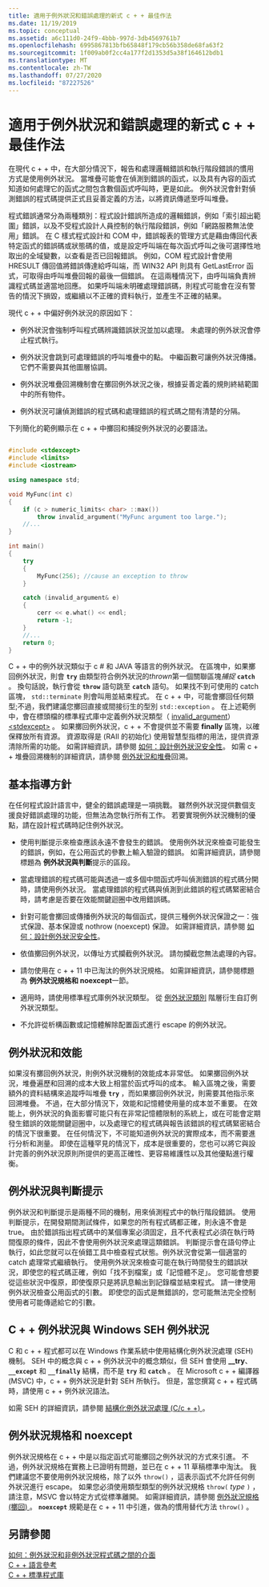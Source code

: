 ```yaml
---
title: 適用于例外狀況和錯誤處理的新式 c + + 最佳作法
ms.date: 11/19/2019
ms.topic: conceptual
ms.assetid: a6c111d0-24f9-4bbb-997d-3db4569761b7
ms.openlocfilehash: 6995867813bfb65848f179cb56b358de68fa63f2
ms.sourcegitcommit: 1f009ab0f2cc4a177f2d1353d5a38f164612bdb1
ms.translationtype: MT
ms.contentlocale: zh-TW
ms.lasthandoff: 07/27/2020
ms.locfileid: "87227526"
---
```

# <a name="modern-c-best-practices-for-exceptions-and-error-handling"></a>適用于例外狀況和錯誤處理的新式 c + + 最佳作法

在現代 c + + 中，在大部分情況下，報告和處理邏輯錯誤和執行階段錯誤的慣用方式是使用例外狀況。 當堆疊可能會在偵測到錯誤的函式，以及具有內容的函式知道如何處理它的函式之間包含數個函式呼叫時，更是如此。 例外狀況會針對偵測錯誤的程式碼提供正式且妥善定義的方法，以將資訊傳遞至呼叫堆疊。

程式錯誤通常分為兩種類別：程式設計錯誤所造成的邏輯錯誤，例如「索引超出範圍」錯誤，以及不受程式設計人員控制的執行階段錯誤，例如「網路服務無法使用」錯誤。 在 C 樣式程式設計和 COM 中，錯誤報表的管理方式是藉由傳回代表特定函式的錯誤碼或狀態碼的值，或是設定呼叫端在每次函式呼叫之後可選擇性地取出的全域變數，以查看是否已回報錯誤。 例如，COM 程式設計會使用 HRESULT 傳回值將錯誤傳達給呼叫端，而 WIN32 API 則具有 GetLastError 函式，可取得由呼叫堆疊回報的最後一個錯誤。 在這兩種情況下，由呼叫端負責辨識程式碼並適當地回應。 如果呼叫端未明確處理錯誤碼，則程式可能會在沒有警告的情況下損毀，或繼續以不正確的資料執行，並產生不正確的結果。

現代 c + + 中偏好例外狀況的原因如下：

- 例外狀況會強制呼叫程式碼辨識錯誤狀況並加以處理。 未處理的例外狀況會停止程式執行。

- 例外狀況會跳到可處理錯誤的呼叫堆疊中的點。 中繼函數可讓例外狀況傳播。 它們不需要與其他圖層協調。

- 例外狀況堆疊回溯機制會在擲回例外狀況之後，根據妥善定義的規則終結範圍中的所有物件。

- 例外狀況可讓偵測錯誤的程式碼和處理錯誤的程式碼之間有清楚的分隔。

下列簡化的範例顯示在 c + + 中擲回和捕捉例外狀況的必要語法。

```cpp

#include <stdexcept>
#include <limits>
#include <iostream>

using namespace std;

void MyFunc(int c)
{
    if (c > numeric_limits< char> ::max())
        throw invalid_argument("MyFunc argument too large.");
    //...
}

int main()
{
    try
    {
        MyFunc(256); //cause an exception to throw
    }

    catch (invalid_argument& e)
    {
        cerr << e.what() << endl;
        return -1;
    }
    //...
    return 0;
}
```

C + + 中的例外狀況類似于 c # 和 JAVA 等語言的例外狀況。 在區塊中，如果擲回例外狀況，則會 **`try`** 由類型符合例外狀況的*thrown*第一個關聯區塊*捕捉* **`catch`** 。 換句話說，執行會從 **`throw`** 語句跳至 **`catch`** 語句。 如果找不到可使用的 catch 區塊， `std::terminate` 則會叫用並結束程式。 在 c + + 中，可能會擲回任何類型;不過，我們建議您擲回直接或間接衍生的型別 `std::exception` 。 在上述範例中，會在標頭檔的標準程式庫中定義例外狀況類型（ [invalid_argument](../standard-library/invalid-argument-class.md)） [\<stdexcept>](../standard-library/stdexcept.md) 。 如果擲回例外狀況，c + + 不會提供並不需要 **finally** 區塊，以確保釋放所有資源。 資源取得是 (RAII 的初始化) 使用智慧型指標的用法，提供資源清除所需的功能。 如需詳細資訊，請參閱 [如何：設計例外狀況安全性](how-to-design-for-exception-safety.md)。 如需 c + + 堆疊回溯機制的詳細資訊，請參閱 [例外狀況和堆疊](exceptions-and-stack-unwinding-in-cpp.md)回溯。

## <a name="basic-guidelines"></a>基本指導方針

在任何程式設計語言中，健全的錯誤處理是一項挑戰。 雖然例外狀況提供數個支援良好錯誤處理的功能，但無法為您執行所有工作。 若要實現例外狀況機制的優點，請在設計程式碼時記住例外狀況。

- 使用判斷提示來檢查應該永遠不會發生的錯誤。 使用例外狀況來檢查可能發生的錯誤，例如，在公用函式的參數上輸入驗證的錯誤。 如需詳細資訊，請參閱標題為 **例外狀況與判斷**提示的區段。

- 當處理錯誤的程式碼可能與透過一或多個中間函式呼叫偵測錯誤的程式碼分開時，請使用例外狀況。 當處理錯誤的程式碼與偵測到此錯誤的程式碼緊密結合時，請考慮是否要在效能關鍵迴圈中改用錯誤碼。

- 針對可能會擲回或傳播例外狀況的每個函式，提供三種例外狀況保證之一：強式保證、基本保證或 nothrow (noexcept) 保證。 如需詳細資訊，請參閱 [如何：設計例外狀況安全性](how-to-design-for-exception-safety.md)。

- 依值擲回例外狀況，以傳址方式攔截例外狀況。 請勿攔截您無法處理的內容。

- 請勿使用在 c + + 11 中已淘汰的例外狀況規格。 如需詳細資訊，請參閱標題為 **例外狀況規格和 noexcept**一節。

- 適用時，請使用標準程式庫例外狀況類型。 從 [例外狀況類別](../standard-library/exception-class.md) 階層衍生自訂例外狀況類型。

- 不允許從析構函數或記憶體解除配置函式進行 escape 的例外狀況。

## <a name="exceptions-and-performance"></a>例外狀況和效能

如果沒有擲回例外狀況，則例外狀況機制的效能成本非常低。 如果擲回例外狀況，堆疊遍歷和回溯的成本大致上相當於函式呼叫的成本。 輸入區塊之後，需要額外的資料結構來追蹤呼叫堆疊 **`try`** ，而如果擲回例外狀況，則需要其他指示來回溯堆疊。 不過，在大部分情況下，效能和記憶體使用量的成本並不重要。 在效能上，例外狀況的負面影響可能只有在非常記憶體限制的系統上，或在可能會定期發生錯誤的效能關鍵迴圈中，以及處理它的程式碼與報告該錯誤的程式碼緊密結合的情況下很重要。 在任何情況下，不可能知道例外狀況的實際成本，而不需要進行分析和測量。 即使在這種罕見的情況下，成本是很重要的，您也可以將它與設計完善的例外狀況原則所提供的更高正確性、更容易維護性以及其他優點進行權衡。

## <a name="exceptions-vs-assertions"></a>例外狀況與判斷提示

例外狀況和判斷提示是兩種不同的機制，用來偵測程式中的執行階段錯誤。 使用判斷提示，在開發期間測試條件，如果您的所有程式碼都正確，則永遠不會是 true。 由於錯誤指出程式碼中的某個專案必須固定，且不代表程式必須在執行時間復原的條件，因此不會使用例外狀況來處理這類錯誤。 判斷提示會在語句停止執行，如此您就可以在偵錯工具中檢查程式狀態。例外狀況會從第一個適當的 catch 處理常式繼續執行。 使用例外狀況來檢查可能在執行時間發生的錯誤狀況，即使您的程式碼正確，例如「找不到檔案」或「記憶體不足」。 您可能會想要從這些狀況中復原，即使復原只是將訊息輸出到記錄檔並結束程式。 請一律使用例外狀況檢查公用函式的引數。 即使您的函式是無錯誤的，您可能無法完全控制使用者可能傳遞給它的引數。

## <a name="c-exceptions-versus-windows-seh-exceptions"></a>C + + 例外狀況與 Windows SEH 例外狀況

C 和 c + + 程式都可以在 Windows 作業系統中使用結構化例外狀況處理 (SEH) 機制。 SEH 中的概念與 c + + 例外狀況中的概念類似，但 SEH 會使用 **__try**、 **`__except`** 和 **`__finally`** 結構，而不是 **`try`** 和 **`catch`** 。 在 Microsoft c + + 編譯器 (MSVC) 中，c + + 例外狀況是針對 SEH 所執行。 但是，當您撰寫 c + + 程式碼時，請使用 c + + 例外狀況語法。

如需 SEH 的詳細資訊，請參閱 [結構化例外狀況處理 (C/c + +) ](structured-exception-handling-c-cpp.md)。

## <a name="exception-specifications-and-noexcept"></a>例外狀況規格和 noexcept

例外狀況規格在 c + + 中是以指定函式可能擲回之例外狀況的方式來引進。 不過，例外狀況規格在實務上已證明有問題，並已在 c + + 11 草稿標準中淘汰。 我們建議您不要使用例外狀況規格，除了以外 `throw()` ，這表示函式不允許任何例外狀況進行 escape。 如果您必須使用類型類型的例外狀況規格 `throw(` *type* `)` ，請注意，MSVC 會以特定方式從標準離開。 如需詳細資訊，請參閱 [例外狀況規格 (擲回) ](exception-specifications-throw-cpp.md)。 **`noexcept`** 規範是在 c + + 11 中引進，做為的慣用替代方法 `throw()` 。

## <a name="see-also"></a>另請參閱

[如何：例外狀況和非例外狀況程式碼之間的介面](../cpp/how-to-interface-between-exceptional-and-non-exceptional-code.md)<br/>
[C + + 語言參考](../cpp/cpp-language-reference.md)<br/>
[C + + 標準程式庫](../standard-library/cpp-standard-library-reference.md)
